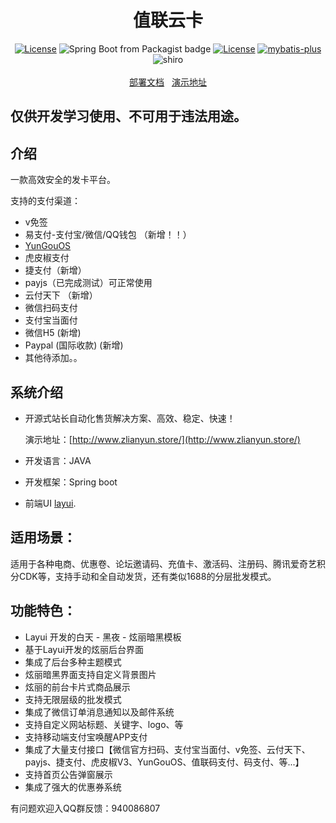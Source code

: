 <h1 align="center">值联云卡</h1>
<p align="center">
<a href="https://github.com/Panyoujies/zlianpay-faka/releases"><img src="https://img.shields.io/badge/Version-1.0.1-green" alt="License"></a>
<img alt="Spring Boot from Packagist badge" src="https://img.shields.io/badge/Spring--Boot-2.2.2-green">
<a href="https://opensource.org/licenses/GPL-3.0"><img src="https://img.shields.io/badge/License-GPL--3.0-green" alt="License"></a>
<a href="http://mp.baomidou.com"><img src="https://img.shields.io/badge/mybatis--plus-3.0-blue.svg" alt="mybatis-plus"></a>
<img alt="shiro" src="https://img.shields.io/badge/Shiro-1.3.0-yellow">
<br><br>
<a href="https://zlian.gitbook.io/zhilian-cloud/" target="_blank">部署文档</a>&nbsp;&nbsp;
<a href="http://www.zlianyun.store" target="_blank">演示地址</a>
</p>

## 仅供开发学习使用、不可用于违法用途。

## 介绍

一款高效安全的发卡平台。

支持的支付渠道：
* v免签
* 易支付-支付宝/微信/QQ钱包 （新增！！）
* [YunGouOS](https://dwz.cn/QQLN87nX)
* 虎皮椒支付
* 捷支付（新增）
* payjs（已完成测试）可正常使用
* 云付天下 （新增）
* 微信扫码支付
* 支付宝当面付
* 微信H5 (新增)
* Paypal (国际收款) (新增)
* 其他待添加。。

## 系统介绍
- 开源式站长自动化售货解决方案、高效、稳定、快速！

  演示地址：[http://www.zlianyun.store/](http://www.zlianyun.store/)

- 开发语言：JAVA
- 开发框架：Spring boot
- 前端UI [layui](https://www.layui.com/).     

## 适用场景：
适用于各种电商、优惠卷、论坛邀请码、充值卡、激活码、注册码、腾讯爱奇艺积分CDK等，支持手动和全自动发货，还有类似1688的分层批发模式。

## 功能特色：
* Layui 开发的白天 - 黑夜 - 炫丽暗黑模板
* 基于Layui开发的炫丽后台界面
* 集成了后台多种主题模式
* 炫丽暗黑界面支持自定义背景图片
* 炫丽的前台卡片式商品展示
* 支持无限层级的批发模式
* 集成了微信订单消息通知以及邮件系统
* 支持自定义网站标题、关键字、logo、等
* 支持移动端支付宝唤醒APP支付
* 集成了大量支付接口【微信官方扫码、支付宝当面付、v免签、云付天下、payjs、捷支付、虎皮椒V3、YunGouOS、值联码支付、码支付、等...】
* 支持首页公告弹窗展示
* 集成了强大的优惠券系统

有问题欢迎入QQ群反馈：940086807
